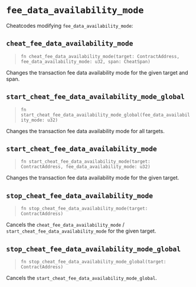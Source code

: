 # `fee_data_availability_mode`

Cheatcodes modifying `fee_data_availability_mode`:

## `cheat_fee_data_availability_mode`
> `fn cheat_fee_data_availability_mode(target: ContractAddress, fee_data_availability_mode: u32, span: CheatSpan)`

Changes the transaction fee data availability mode for the given target and span.

## `start_cheat_fee_data_availability_mode_global`
> `fn start_cheat_fee_data_availability_mode_global(fee_data_availability_mode: u32)`

Changes the transaction fee data availability mode for all targets.

## `start_cheat_fee_data_availability_mode`
> `fn start_cheat_fee_data_availability_mode(target: ContractAddress, fee_data_availability_mode: u32)`

Changes the transaction fee data availability mode for the given target.

## `stop_cheat_fee_data_availability_mode`
> `fn stop_cheat_fee_data_availability_mode(target: ContractAddress)`

Cancels the `cheat_fee_data_availability_mode` / `start_cheat_fee_data_availability_mode` for the given target.

## `stop_cheat_fee_data_availability_mode_global`
> `fn stop_cheat_fee_data_availability_mode_global(target: ContractAddress)`

Cancels the `start_cheat_fee_data_availability_mode_global`.
